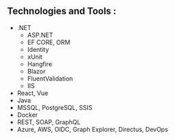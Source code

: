 ## Technologies and Tools : 

- .NET
    - ASP.NET 
    - EF CORE, ORM
    - Identity
    - xUnit
    - Hangfire
    - Blazor
    - FluentValidation
    - IIS
- React, Vue
- Java
- MSSQL, PostgreSQL, SSIS
- Docker
- REST, SOAP, GraphQL
- Azure, AWS, OIDC, Graph Explorer, Directus, DevOps

